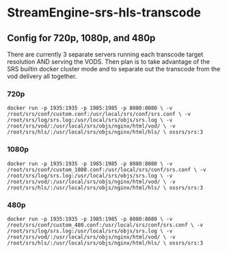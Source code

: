 # StreamEngine-srs-hls-transcode
## Config for 720p, 1080p, and 480p
There are currently 3 separate servers running each transcode target resolution AND serving the VODS.
Then plan is to take advantage of the SRS builtin docker cluster mode and to separate out the transcode from the vod delivery all together.

### 720p

`
docker run -p 1935:1935 -p 1985:1985 -p 8080:8080 \
    -v /root/srs/conf/custom.conf:/usr/local/srs/conf/srs.conf \
    -v /root/srs/log/srs.log:/usr/local/srs/objs/srs.log \
    -v /root/srs/vod/:/usr/local/srs/objs/nginx/html/vod/ \
    -v /root/srs/hls/:/usr/local/srs/objs/nginx/html/hls/ \
    ossrs/srs:3
`

### 1080p

`
docker run -p 1935:1935 -p 1985:1985 -p 8080:8080 \
    -v /root/srs/conf/custom_1080.conf:/usr/local/srs/conf/srs.conf \
    -v /root/srs/log/srs.log:/usr/local/srs/objs/srs.log \
    -v /root/srs/vod/:/usr/local/srs/objs/nginx/html/vod/ \
    -v /root/srs/hls/:/usr/local/srs/objs/nginx/html/hls/ \
    ossrs/srs:3
`

### 480p

`
docker run -p 1935:1935 -p 1985:1985 -p 8080:8080 \
    -v /root/srs/conf/custom_480.conf:/usr/local/srs/conf/srs.conf \
    -v /root/srs/log/srs.log:/usr/local/srs/objs/srs.log \
    -v /root/srs/vod/:/usr/local/srs/objs/nginx/html/vod/ \
    -v /root/srs/hls/:/usr/local/srs/objs/nginx/html/hls/ \
    ossrs/srs:3
`
